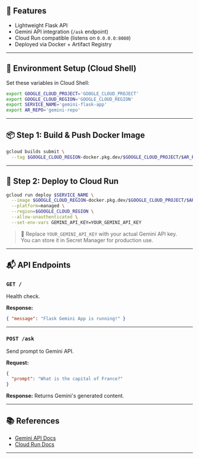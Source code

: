 ## 🧠 Features

- Lightweight Flask API
- Gemini API integration (`/ask` endpoint)
- Cloud Run compatible (listens on `0.0.0.0:8080`)
- Deployed via Docker + Artifact Registry

----


## 🔧 Environment Setup (Cloud Shell)

Set these variables in Cloud Shell:

```bash
export GOOGLE_CLOUD_PROJECT='GOOGLE_CLOUD_PROJECT'
export GOOGLE_CLOUD_REGION='GOOGLE_CLOUD_REGION'
export SERVICE_NAME='gemini-flask-app'
export AR_REPO='gemini-repo'
```

---

## 📦 Step 1: Build & Push Docker Image

```bash
gcloud builds submit \
  --tag $GOOGLE_CLOUD_REGION-docker.pkg.dev/$GOOGLE_CLOUD_PROJECT/$AR_REPO/$SERVICE_NAME
```

---

## 🚀 Step 2: Deploy to Cloud Run

```bash
gcloud run deploy $SERVICE_NAME \
  --image $GOOGLE_CLOUD_REGION-docker.pkg.dev/$GOOGLE_CLOUD_PROJECT/$AR_REPO/$SERVICE_NAME \
  --platform=managed \
  --region=$GOOGLE_CLOUD_REGION \
  --allow-unauthenticated \
  --set-env-vars GEMINI_API_KEY=YOUR_GEMINI_API_KEY
```

> 🔐 Replace `YOUR_GEMINI_API_KEY` with your actual Gemini API key.  
> You can store it in Secret Manager for production use.

---

## 📬 API Endpoints

### `GET /`
Health check.

**Response:**
```json
{ "message": "Flask Gemini App is running!" }
```

---

### `POST /ask`
Send prompt to Gemini API.

**Request:**
```json
{
  "prompt": "What is the capital of France?"
}
```

**Response:**
Returns Gemini's generated content.

---

## 📚 References

- [Gemini API Docs](https://ai.google.dev/)
- [Cloud Run Docs](https://cloud.google.com/run/docs)

---

